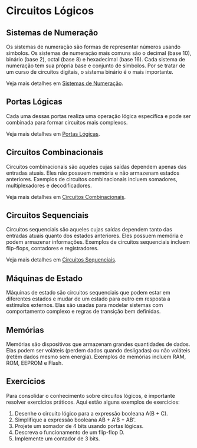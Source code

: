 # Circuitos Lógicos

## Sistemas de Numeração

Os sistemas de numeração são formas de representar números usando símbolos. Os sistemas de numeração mais comuns são o decimal (base 10), binário (base 2), octal (base 8) e hexadecimal (base 16). Cada sistema de numeração tem sua própria base e conjunto de símbolos. Por se tratar de um curso de circuitos digitais, o sistema binário é o mais importante.

Veja mais detalhes em [Sistemas de Numeração](SistemasDeNumeracao.md).

## Portas Lógicas

Cada uma dessas portas realiza uma operação lógica específica e pode ser combinada para formar circuitos mais complexos.

Veja mais detalhes em [Portas Lógicas](PortasLogicas.md).

## Circuitos Combinacionais

Circuitos combinacionais são aqueles cujas saídas dependem apenas das entradas atuais. Eles não possuem memória e não armazenam estados anteriores. Exemplos de circuitos combinacionais incluem somadores, multiplexadores e decodificadores.

Veja mais detalhes em [Circuitos Combinacionais](CircuitosCombinacionais.md).

## Circuitos Sequenciais

Circuitos sequenciais são aqueles cujas saídas dependem tanto das entradas atuais quanto dos estados anteriores. Eles possuem memória e podem armazenar informações. Exemplos de circuitos sequenciais incluem flip-flops, contadores e registradores.

Veja mais detalhes em [Circuitos Sequenciais](CircuitosSequenciais.md).

## Máquinas de Estado

Máquinas de estado são circuitos sequenciais que podem estar em diferentes estados e mudar de um estado para outro em resposta a estímulos externos. Elas são usadas para modelar sistemas com comportamento complexo e regras de transição bem definidas.

## Memórias

Memórias são dispositivos que armazenam grandes quantidades de dados. Elas podem ser voláteis (perdem dados quando desligadas) ou não voláteis (retêm dados mesmo sem energia). Exemplos de memórias incluem RAM, ROM, EEPROM e Flash.

## Exercícios

Para consolidar o conhecimento sobre circuitos lógicos, é importante resolver exercícios práticos. Aqui estão alguns exemplos de exercícios:

1. Desenhe o circuito lógico para a expressão booleana A(B + C).
2. Simplifique a expressão booleana AB + A'B + AB'.
3. Projete um somador de 4 bits usando portas lógicas.
4. Descreva o funcionamento de um flip-flop D.
5. Implemente um contador de 3 bits.